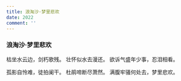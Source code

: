 ```yaml
---
title: 浪淘沙·梦里悲欢
date: 2022
comment: ''
---
```

### 浪淘沙·梦里悲欢

枯坐水云边，剑朽歌残。
壮怀似水去漫还。
欲诉气盛年少事，忍泪相看。

孤影自怜难，徒拍阑干。
杜鹃啼断尽萧然。
满腹牢骚何处去，梦里悲欢。
